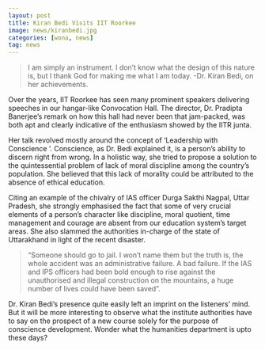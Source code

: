 ```yaml
---
layout: post
title: Kiran Bedi Visits IIT Roorkee
image: news/kiranbedi.jpg
categories: [wona, news]
tag: news
---
```


>I am simply an instrument. I don’t know what the design of this nature is, but I thank God for making me what I am today. -Dr. Kiran Bedi, on her achievements.

Over the years, IIT Roorkee has seen many prominent speakers delivering speeches in our hangar-like Convocation Hall. The director, Dr. Pradipta Banerjee’s remark on how this hall had never been that jam-packed, was both apt and clearly indicative of the enthusiasm showed by the IITR junta.

Her talk revolved mostly around the concept of ‘Leadership with Conscience ’. Conscience, as Dr. Bedi explained it, is a person’s ability to discern right from wrong. In a holistic way, she tried to propose a solution to the quintessential problem of lack of moral discipline among the country’s population. She believed that this lack of morality could be attributed to the absence of ethical education.

Citing an example of the chivalry of IAS officer Durga Sakthi Nagpal, Uttar Pradesh, she strongly emphasised the fact that some of very crucial elements of a person’s character like discipline, moral quotient, time management and courage are absent from our education system’s target areas. She also slammed the authorities in-charge of the state of Uttarakhand in light of the recent disaster.

>“Someone should go to jail. I won’t name them but the truth is, the whole accident was an administrative failure. A bad failure. If the IAS and IPS officers had been bold enough to rise against the unauthorised and illegal construction on the mountains, a huge number of lives could have been saved”.

Dr. Kiran Bedi’s presence quite easily left an imprint on the listeners’ mind. But it will be more interesting to observe what the institute authorities have to say on the prospect of a new course solely for the purpose of conscience development. Wonder what the humanities department is upto these days?